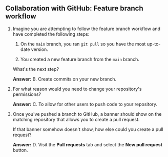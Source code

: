 ## Collaboration with GitHub: Feature branch workflow

1. Imagine you are attempting to follow the feature branch workflow and have completed the following steps:
        
    1. On the `main` branch, you ran `git pull` so you have the most up-to-date version.
        
    1. You created a new feature branch from the `main` branch.

    What's the next step?

    **Answer:** B. Create commits on your new branch.

2. For what reason would you need to change your repository's permissions?

    **Answer:** C. To allow for other users to push code to your repository.

3. Once you've pushed a branch to GitHub, a banner should show on the matching repository that allows you to create a pull request.

    If that banner somehow doesn't show, how else could you create a pull request?

    **Answer:** D. Visit the **Pull requests** tab and select the **New pull request** button.
